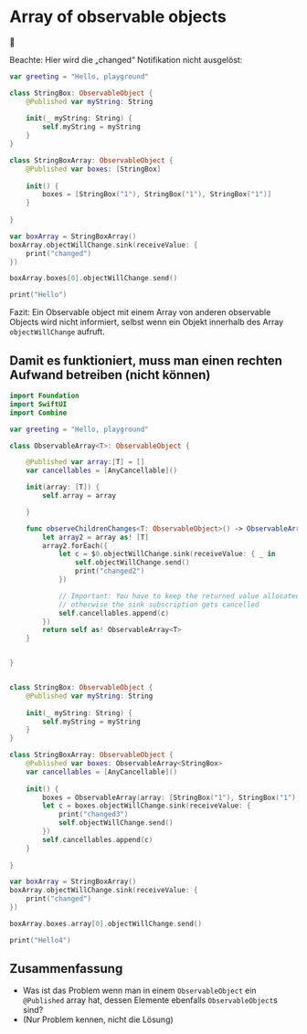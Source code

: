 # Array of observable objects
🧠

Beachte: Hier wird die „changed“ Notifikation nicht ausgelöst:

```swift
var greeting = "Hello, playground"

class StringBox: ObservableObject {
    @Published var myString: String
    
    init(_ myString: String) {
        self.myString = myString
    }
}

class StringBoxArray: ObservableObject {
    @Published var boxes: [StringBox]
    
    init() {
        boxes = [StringBox("1"), StringBox("1"), StringBox("1")]
    }
    
}

var boxArray = StringBoxArray()
boxArray.objectWillChange.sink(receiveValue: {
    print("changed")
})

boxArray.boxes[0].objectWillChange.send()

print("Hello")
```

Fazit: Ein Observable object mit einem Array von anderen observable Objects wird nicht informiert, selbst wenn ein Objekt innerhalb des Array `objectWillChange` aufruft.

## Damit es funktioniert, muss man einen rechten Aufwand betreiben (nicht können)

```swift
import Foundation
import SwiftUI
import Combine

var greeting = "Hello, playground"

class ObservableArray<T>: ObservableObject {

    @Published var array:[T] = []
    var cancellables = [AnyCancellable]()

    init(array: [T]) {
        self.array = array

    }

    func observeChildrenChanges<T: ObservableObject>() -> ObservableArray<T> {
        let array2 = array as! [T]
        array2.forEach({
            let c = $0.objectWillChange.sink(receiveValue: { _ in
                self.objectWillChange.send()
                print("changed2")
            })

            // Important: You have to keep the returned value allocated,
            // otherwise the sink subscription gets cancelled
            self.cancellables.append(c)
        })
        return self as! ObservableArray<T>
    }


}


class StringBox: ObservableObject {
    @Published var myString: String
    
    init(_ myString: String) {
        self.myString = myString
    }
}

class StringBoxArray: ObservableObject {
    @Published var boxes: ObservableArray<StringBox>
    var cancellables = [AnyCancellable]()
    
    init() {
        boxes = ObservableArray(array: [StringBox("1"), StringBox("1"), StringBox("1")]).observeChildrenChanges()
        let c = boxes.objectWillChange.sink(receiveValue: {
            print("changed3")
            self.objectWillChange.send()
        })
        self.cancellables.append(c)
    }
    
}

var boxArray = StringBoxArray()
boxArray.objectWillChange.sink(receiveValue: {
    print("changed")
})

boxArray.boxes.array[0].objectWillChange.send()

print("Hello4")

```

## Zusammenfassung
- Was ist das Problem wenn man in einem `ObservableObject` ein `@Published` array hat, dessen Elemente ebenfalls `ObservableObject`s sind?
- (Nur Problem kennen, nicht die Lösung)
